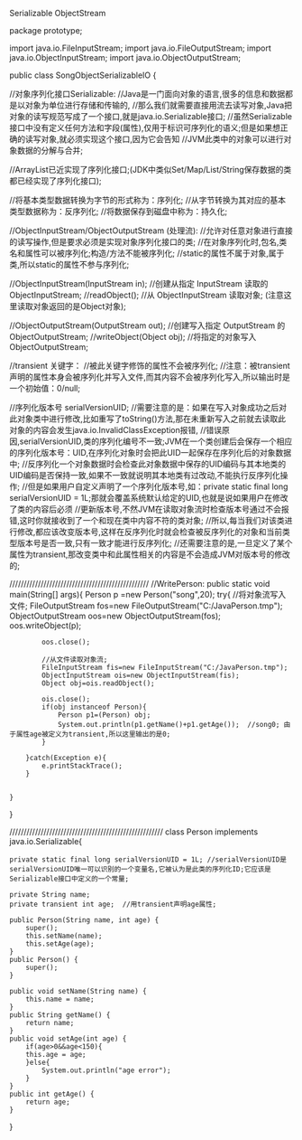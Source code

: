 Serializable ObjectStream

package prototype;

import java.io.FileInputStream;
import java.io.FileOutputStream;
import java.io.ObjectInputStream;
import java.io.ObjectOutputStream;

public class SongObjectSerializableIO {
	
//对象序列化接口Serializable:
//Java是一门面向对象的语言,很多的信息和数据都是以对象为单位进行存储和传输的,
//那么我们就需要直接用流去读写对象,Java把对象的读写规范写成了一个接口,就是java.io.Serializable接口;
//虽然Serializable接口中没有定义任何方法和字段(属性),仅用于标识可序列化的语义;但是如果想正确的读写对象,就必须实现这个接口,因为它会告知
//JVM此类中的对象可以进行对象数据的分解与合并;
	
//ArrayList已近实现了序列化接口;(JDK中类似Set/Map/List/String保存数据的类都已经实现了序列化接口);
	
//将基本类型数据转换为字节的形式称为：序列化;
//从字节转换为其对应的基本类型数据称为：反序列化;
//将数据保存到磁盘中称为：持久化;
	
//ObjectInputStream/ObjectOutputStream (处理流):
//允许对任意对象进行直接的读写操作,但是要求必须是实现对象序列化接口的类;
//在对象序列化时,包名,类名和属性可以被序列化;构造/方法不能被序列化;
//static的属性不属于对象,属于类,所以static的属性不参与序列化;
	
//ObjectInputStream(InputStream in);  //创建从指定 InputStream 读取的 ObjectInputStream;
//readObject();  //从 ObjectInputStream 读取对象; (注意这里读取对象返回的是Object对象);
    
//ObjectOutputStream(OutputStream out);  //创建写入指定 OutputStream 的 ObjectOutputStream;
//writeObject(Object obj);  //将指定的对象写入 ObjectOutputStream;
	
//transient 关键字：
//被此关键字修饰的属性不会被序列化;
//注意：被transient声明的属性本身会被序列化并写入文件,而其内容不会被序列化写入,所以输出时是一个初始值：0/null;

//序列化版本号 serialVersionUID;
//需要注意的是：如果在写入对象成功之后对此对象类中进行修改,比如重写了toString()方法,那在未重新写入之前就去读取此对象的内容会发生java.io.InvalidClassException报错,
//错误原因,serialVersionUID,类的序列化编号不一致;JVM在一个类创建后会保存一个相应的序列化版本号：UID,在序列化对象时会把此UID一起保存在序列化后的对象数据中;
//反序列化一个对象数据时会检查此对象数据中保存的UID编码与其本地类的UID编码是否保持一致,如果不一致就说明其本地类有过改动,不能执行反序列化操作;
//但是如果用户自定义声明了一个序列化版本号,如：private static final long serialVersionUID = 1L;那就会覆盖系统默认给定的UID,也就是说如果用户在修改了类的内容后必须
//更新版本号,不然JVM在读取对象流时检查版本号通过不会报错,这时你就接收到了一个和现在类中内容不符的类对象;
//所以,每当我们对该类进行修改,都应该改变版本号,这样在反序列化时就会检查被反序列化的对象和当前类型版本号是否一致,只有一致才能进行反序列化;
//还需要注意的是,一旦定义了某个属性为transient,那改变类中和此属性相关的内容是不会造成JVM对版本号的修改的;
	
/////////////////////////////////////////////////
//WritePerson:
	public static void main(String[] args){
		Person p =new Person("song",20);
		try{
			//将对象流写入文件;
			FileOutputStream fos=new FileOutputStream("C:/JavaPerson.tmp");
			ObjectOutputStream oos=new ObjectOutputStream(fos);
			oos.writeObject(p);
			
			oos.close();
			
			//从文件读取对象流;
			FileInputStream fis=new FileInputStream("C:/JavaPerson.tmp");
			ObjectInputStream ois=new ObjectInputStream(fis);
			Object obj=ois.readObject();
			
			ois.close();
			if(obj instanceof Person){
				Person p1=(Person) obj;
				System.out.println(p1.getName()+p1.getAge());  //song0; 由于属性age被定义为transient,所以这里输出的是0;
			}
			
		}catch(Exception e){
			e.printStackTrace();
		}
		
		
	}
	
}

//////////////////////////////////////////////////////
class Person implements java.io.Serializable{
	
	private static final long serialVersionUID = 1L; //serialVersionUID是serialVersionUID唯一可以识别的一个变量名,它被认为是此类的序列化ID;它应该是Serializable接口中定义的一个常量;
	
	private String name;
	private transient int age;  //用transient声明age属性;
	
	public Person(String name, int age) {
		super();
		this.setName(name);
		this.setAge(age);
	}
	public Person() {
		super();
	}
	
	public void setName(String name) {
		this.name = name;
	}
	public String getName() {
		return name;
	}
	public void setAge(int age) {
		if(age>0&&age<150){
		this.age = age;
		}else{
			System.out.println("age error");
		}
	}
	public int getAge() {
		return age;
	}
}
	

